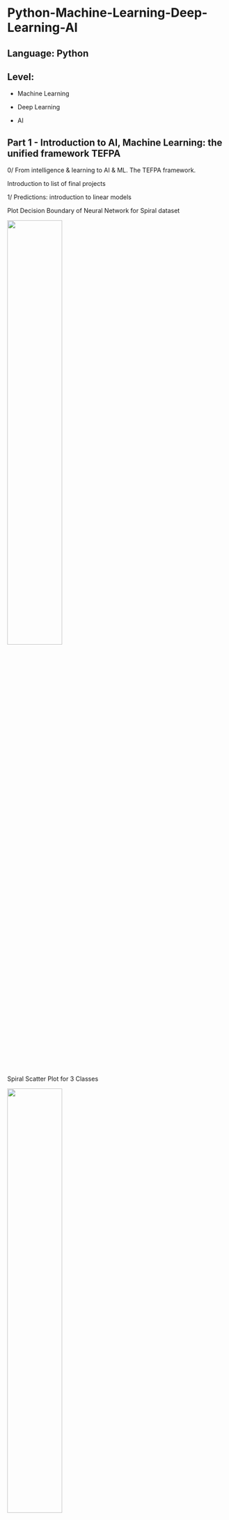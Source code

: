 # Python-Machine-Learning-Deep-Learning-AI

## Language: Python

## Level:

- Machine Learning

- Deep Learning

- AI


## Part 1 - Introduction to AI, Machine Learning: the unified framework TEFPA

0/ From intelligence & learning to AI & ML. The TEFPA framework.

Introduction to list of final projects

1/ Predictions: introduction to linear models

Plot Decision Boundary of Neural Network for Spiral dataset

<img src="https://user-images.githubusercontent.com/70437668/140826008-f135452c-3c4f-45aa-94e8-00a7f1ed6607.jpg" width=50% height=50%>

Spiral Scatter Plot for 3 Classes

<img src="https://user-images.githubusercontent.com/70437668/140826027-5c8508bd-61a3-42d7-a7f4-fd6728b646cc.jpg" width=50% height=50%>

Train the Deep Neural Network for Fashion Mnist dataset (epochs = 50)

<img src="https://user-images.githubusercontent.com/70437668/140826057-422a4e25-96c0-4a7d-bc3a-87e385378256.jpg" width=50% height=50%>

Train the Neural Network for Spiral dataset

<img src="https://user-images.githubusercontent.com/70437668/140826078-5b8e2af9-d3ef-48ec-b00c-8b799d9546ab.jpg" width=50% height=50%>

Visualize Fashion Mnist dataset

<img src="https://user-images.githubusercontent.com/70437668/140826092-93a04a27-aaf5-4c13-a027-3bb5aecdec60.jpg" width=50% height=50%>

Evaluate and Inference the visualized Fashion Mnist dataset trained by Deep Neural Network

<img src="https://user-images.githubusercontent.com/70437668/140826176-1069d0b1-1092-43e8-a17d-2420e514089a.jpg" width=50% height=50%>

2/ Predictions: introduction to nonlinear models

## Part 2 - Key issues in AI/ML

3/ Representations: feature extraction, embedding coordinates, and nonlinear transformations.

4/ Evaluation: common metrics and loss functions

5/	Search: gradient descent and variants

## Part 3 - More on key issues in AI/ML	

6/ More on search: overfitting, underfitting, regularization, and generalization

7/ More on representation: CNNs for grid-like data

8/ More on representation: RNNs for time-series-like data

## Part 4 - Data Engineering"	

9/ Decision trees & Ensemble methods in practical use.

10/ Unsupervised learning: Kmeans clustering

11/ Data acquisition, cleaning, annotation. 

### Data exploration: visualization, statistics, imbalance, patterns, etc.

12/ Midterm exam + Projects open discussion

## Part 5 - Introduction to Sequential Decision Making"	

13/ Sequential decision making: classical MDP planning

14/ Sequential decision making: Tabular Q-learning & DQN

15/Interactive decision making: Contextual & multi-armed bandits

## Part 6 - Introduction to Computer Vision	

16/ DeepCNN: AlexNet, VGGNet, ResNet, MobileNet, etc.

17/ Computer vision applications: image classification, segmentation, etc.

Review	

18/ Theory reviews + Final projects checkpoint + implementation guide

## Part 7 - Introduction to NLP	

19/ Sequence modeling: LSTM /GRU & language models

20/ NLP applications: sentiment classification, language generation, etc.

## Part 8 - Final exam & final project

21/ Final theory Q&A + Final projects checkpoint + Implementation guide
	
22/ Final exam + correction

Final project tuning + submission for grading

23/ Final project presentation and rating
